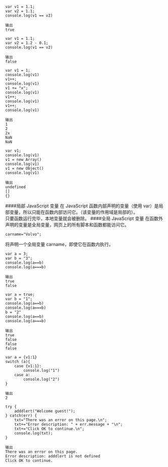 ```
var v1 = 1.1;
var v2 = 1.1;
console.log(v1 == v2)

输出
true
```


```
var v1 = 1.1;
var v2 = 1.2 - 0.1;
console.log(v1 == v2)

输出
false
```

```
var v1 = 1;
console.log(v1)
v1++;
console.log(v1)
v1 += "x";
console.log(v1)
v1++;
console.log(v1)
v1++;
console.log(v1)

输出
1
2
2x
NaN
NaN
```

```
var v1;
console.log(v1)
v1 = new Array()
console.log(v1)
v1 = new Object()
console.log(v1)

输出
undefined
[]
{}
```

####局部 JavaScript 变量
在 JavaScript 函数内部声明的变量（使用 var）是局部变量，所以只能在函数内部访问它。（该变量的作用域是局部的）。  
只要函数运行完毕，本地变量就会被删除。
####全局 JavaScript 变量
在函数外声明的变量是全局变量，网页上的所有脚本和函数都能访问它。

```
carname="Volvo";
```
将声明一个全局变量 carname，即使它在函数内执行。


```
var a = 3;
var b = "3";
console.log(a==b)
console.log(a===b)

输出
true
false
```

```
var a = true;
var b = "1";
console.log(a==b)
console.log(a===b)
b = "2"
console.log(a==b)
console.log(a===b)

输出
true
false
false
false
```

```
var a = {v1:1}
switch (a){
    case {v1:1}:
        console.log("1")
    case a:
        console.log("2")
}

输出
2
```

```
try {
    adddlert("Welcome guest!");
} catch(err) {
    txt="There was an error on this page.\n";
    txt+="Error description: " + err.message + "\n";
    txt+="Click OK to continue.\n";
    console.log(txt);
}

输出
There was an error on this page.
Error description: adddlert is not defined
Click OK to continue.
```